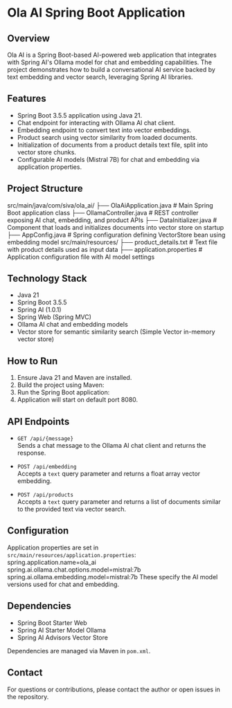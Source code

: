 # Ola AI Spring Boot Application

## Overview
Ola AI is a Spring Boot-based AI-powered web application that integrates with Spring AI's Ollama model for chat and embedding capabilities. The project demonstrates how to build a conversational AI service backed by text embedding and vector search, leveraging Spring AI libraries.

## Features
- Spring Boot 3.5.5 application using Java 21.
- Chat endpoint for interacting with Ollama AI chat client.
- Embedding endpoint to convert text into vector embeddings.
- Product search using vector similarity from loaded documents.
- Initialization of documents from a product details text file, split into vector store chunks.
- Configurable AI models (Mistral 7B) for chat and embedding via application properties.

## Project Structure
src/main/java/com/siva/ola_ai/
├── OlaAiApplication.java # Main Spring Boot application class
├── OllamaController.java # REST controller exposing AI chat, embedding, and product APIs
├── DataInitializer.java # Component that loads and initializes documents into vector store on startup
├── AppConfig.java # Spring configuration defining VectorStore bean using embedding model
src/main/resources/
├── product_details.txt # Text file with product details used as input data
├── application.properties # Application configuration file with AI model settings

## Technology Stack
- Java 21
- Spring Boot 3.5.5
- Spring AI (1.0.1)
- Spring Web (Spring MVC)
- Ollama AI chat and embedding models
- Vector store for semantic similarity search (Simple Vector in-memory vector store)

## How to Run
1. Ensure Java 21 and Maven are installed.
2. Build the project using Maven:
3. Run the Spring Boot application:
4. Application will start on default port 8080.

## API Endpoints

- `GET /api/{message}`  
Sends a chat message to the Ollama AI chat client and returns the response.

- `POST /api/embedding`  
Accepts a `text` query parameter and returns a float array vector embedding.

- `POST /api/products`  
Accepts a `text` query parameter and returns a list of documents similar to the provided text via vector search.

## Configuration
Application properties are set in `src/main/resources/application.properties`:
spring.application.name=ola_ai
spring.ai.ollama.chat.options.model=mistral:7b
spring.ai.ollama.embedding.model=mistral:7b
These specify the AI model versions used for chat and embedding.

## Dependencies
- Spring Boot Starter Web
- Spring AI Starter Model Ollama
- Spring AI Advisors Vector Store

Dependencies are managed via Maven in `pom.xml`.

## Contact
For questions or contributions, please contact the author or open issues in the repository.


